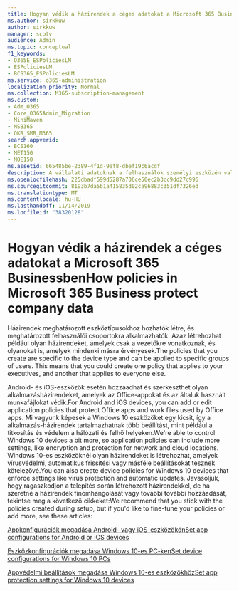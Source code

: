 ```yaml
---
title: Hogyan védik a házirendek a céges adatokat a Microsoft 365 Businessben
ms.author: sirkkuw
author: sirkkuw
manager: scotv
audience: Admin
ms.topic: conceptual
f1_keywords:
- O365E_ESPoliciesLM
- ESPoliciesLM
- BCS365_ESPoliciesLM
ms.service: o365-administration
localization_priority: Normal
ms.collection: M365-subscription-management
ms.custom:
- Adm_O365
- Core_O365Admin_Migration
- MiniMaven
- MSB365
- OKR_SMB_M365
search.appverid:
- BCS160
- MET150
- MOE150
ms.assetid: 665485be-2389-4f1d-9ef8-dbef19c6acdf
description: A vállalati adatoknak a felhasználók személyi eszközén való védelméhez olyan házirendeket használjon, amelyek meghatározott eszközöket és biztonsági csoportokat céloznak meg.
ms.openlocfilehash: 225dbadf599d5287a706ce50ec2b3cc9dd27c996
ms.sourcegitcommit: 8193b7da5b1a415835d02ca96883c351df7326ed
ms.translationtype: MT
ms.contentlocale: hu-HU
ms.lasthandoff: 11/14/2019
ms.locfileid: "38320128"
---
```

# <a name="how-policies-in-microsoft-365-business-protect-company-data"></a><span data-ttu-id="079a3-103">Hogyan védik a házirendek a céges adatokat a Microsoft 365 Businessben</span><span class="sxs-lookup"><span data-stu-id="079a3-103">How policies in Microsoft 365 Business protect company data</span></span>

<span data-ttu-id="079a3-p101">Házirendek meghatározott eszköztípusokhoz hozhatók létre, és meghatározott felhasználói csoportokra alkalmazhatók. Azaz létrehozhat például olyan házirendeket, amelyek csak a vezetőkre vonatkoznak, és olyanokat is, amelyek mindenki másra érvényesek.</span><span class="sxs-lookup"><span data-stu-id="079a3-p101">The policies that you create are specific to the device type and can be applied to specific groups of users. This means that you could create one policy that applies to your executives, and another that applies to everyone else.</span></span>
  
<span data-ttu-id="079a3-106">Android- és iOS-eszközök esetén hozzáadhat és szerkeszthet olyan alkalmazásházirendeket, amelyek az Office-appokat és az általuk használt munkafájlokat védik.</span><span class="sxs-lookup"><span data-stu-id="079a3-106">For Android and iOS devices, you can add or edit application policies that protect Office apps and work files used by Office apps.</span></span> <span data-ttu-id="079a3-107">Mi vagyunk képesek a Windows 10 eszközöket egy kicsit, így a alkalmazás-házirendek tartalmazhatnak több beállítást, mint például a titkosítás és védelem a hálózati és felhő helyeken.</span><span class="sxs-lookup"><span data-stu-id="079a3-107">We're able to control Windows 10 devices a bit more, so application policies can include more settings, like encryption and protection for network and cloud locations.</span></span> <span data-ttu-id="079a3-108">Windows 10-es eszközöknél olyan házirendeket is létrehozhat, amelyek vírusvédelmi, automatikus frissítési vagy másféle beállításokat tesznek kötelezővé.</span><span class="sxs-lookup"><span data-stu-id="079a3-108">You can also create device policies for Windows 10 devices that enforce settings like virus protection and automatic updates.</span></span> <span data-ttu-id="079a3-109">Javasoljuk, hogy ragaszkodjon a telepítés során létrehozott házirendekkel, de ha szeretné a házirendek finomhangolását vagy további további hozzáadását, tekintse meg a következő cikkeket:</span><span class="sxs-lookup"><span data-stu-id="079a3-109">We recommend that you stick with the policies created during setup, but if you'd like to fine-tune your policies or add more, see these articles:</span></span>
  
[<span data-ttu-id="079a3-110">Appkonfigurációk megadása Android- vagy iOS-eszközökön</span><span class="sxs-lookup"><span data-stu-id="079a3-110">Set app configurations for Android or iOS devices</span></span>](app-protection-settings-for-android-and-ios.md)
  
[<span data-ttu-id="079a3-111">Eszközkonfigurációk megadása Windows 10-es PC-ken</span><span class="sxs-lookup"><span data-stu-id="079a3-111">Set device configurations for Windows 10 PCs</span></span>](protection-settings-for-windows-10-pcs.md)
  
[<span data-ttu-id="079a3-112">Appvédelmi beállítások megadása Windows 10-es eszközökhöz</span><span class="sxs-lookup"><span data-stu-id="079a3-112">Set app protection settings for Windows 10 devices</span></span>](protection-settings-for-windows-10-devices.md)
  

